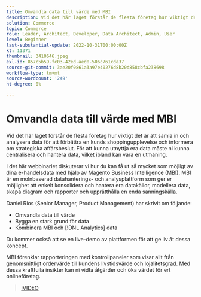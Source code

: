 ```yaml
---
title: Omvandla data till värde med MBI
description: Vid det här laget förstår de flesta företag hur viktigt det är att samla in och analysera data för att förbättra en kunds shoppingupplevelse och informera om strategiska affärsbeslut. För att kunna utnyttja era data måste ni kunna centralisera och hantera data, vilket ibland kan vara en utmaning.
solution: Commerce
topic: Commerce
role: Leader, Architect, Developer, Data Architect, Admin, User
level: Beginner
last-substantial-update: 2022-10-31T00:00:00Z
kt: 11371
thumbnail: 3410646.jpeg
exl-id: 857c5b59-fc03-42ed-aed0-506c761cda37
source-git-commit: 3ae20f0861a3a97e40276d8b20d858cbfa238698
workflow-type: tm+mt
source-wordcount: '249'
ht-degree: 0%

---
```


# Omvandla data till värde med MBI

Vid det här laget förstår de flesta företag hur viktigt det är att samla in och analysera data för att förbättra en kunds shoppingupplevelse och informera om strategiska affärsbeslut. För att kunna utnyttja era data måste ni kunna centralisera och hantera data, vilket ibland kan vara en utmaning.

I det här webbinariet diskuterar vi hur du kan få ut så mycket som möjligt av dina e-handelsdata med hjälp av Magento Business Intelligence (MBI). MBI är en molnbaserad datahanterings- och analysplattform som ger er möjlighet att enkelt konsolidera och hantera era datakällor, modellera data, skapa diagram och rapporter och upprätthålla en enda sanningskälla.

Daniel Rios (Senior Manager, Product Management) har skrivit om följande:

* Omvandla data till värde
* Bygga en stark grund för data
* Kombinera MBI och [!DNL Analytics] data

Du kommer också att se en live-demo av plattformen för att ge liv åt dessa koncept.

MBI förenklar rapporteringen med kontrollpaneler som visar allt från genomsnittligt ordervärde till kundens livstidsvärde och lojalitetsgrad. Med dessa kraftfulla insikter kan ni vidta åtgärder och öka värdet för ert onlineföretag.

>[!VIDEO](https://video.tv.adobe.com/v/3410646/?quality=12&learn=on)
